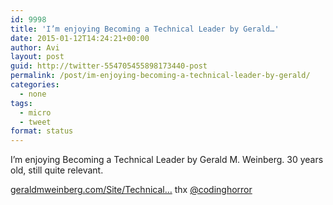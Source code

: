 ```yaml
---
id: 9998
title: 'I’m enjoying Becoming a Technical Leader by Gerald…'
date: 2015-01-12T14:24:21+00:00
author: Avi
layout: post
guid: http://twitter-554705455898173440-post
permalink: /post/im-enjoying-becoming-a-technical-leader-by-gerald/
categories:
  - none
tags:
  - micro
  - tweet
format: status
---
```

I’m enjoying Becoming a Technical Leader by Gerald M. Weinberg. 30 years old, still quite relevant.
  
[geraldmweinberg.com/Site/Technical…](http://www.geraldmweinberg.com/Site/Technical_Leader.html) thx [@codinghorror](http://twitter.com/codinghorror)